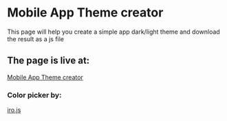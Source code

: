 # Mobile App Theme creator
This page will help you create a simple app dark/light theme and download the result as a js file

## The page is live at:

[Mobile App Theme creator](https://alpha-mo.github.io/mobile-app-simple-theme-generator/)

### Color picker by:

[iro.js](iro.js)